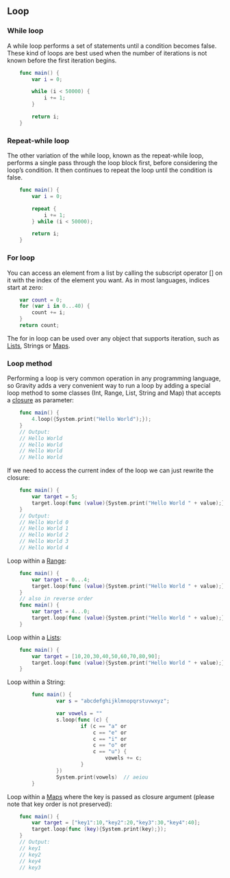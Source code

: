 ## Loop

### While loop</h4>
A while loop performs a set of statements until a condition becomes false. These kind of loops are best used when the number of iterations is not known before the first iteration begins.
```swift
	func main() {
		var i = 0;

		while (i < 50000) {
			i += 1;
		}

		return i;
	}
```

### Repeat-while loop</h4>
The other variation of the while loop, known as the repeat-while loop, performs a single pass through the loop block first, before considering the loop’s condition. It then continues to repeat the loop until the condition is false.
			
```swift
	func main() {
		var i = 0;

		repeat {
			i += 1;
		} while (i < 50000);

		return i;
	}
```

### For loop</h4>
You can access an element from a list by calling the subscript operator [] on it with the index of the element you want. As in most languages, indices start at zero:
```swift
	var count = 0;
	for (var i in 0...40) {
		count += i;
	}
	return count;
```
The for in loop can be used over any object that supports iteration, such as [Lists](list.md), Strings or [Maps](map.md).

### Loop method</h4>
Performing a loop is very common operation in any programming language, so Gravity adds a very convenient way to run a loop by adding a special loop method to some classes (Int, Range, List, String and Map) that accepts a [closure](closure.md) as parameter:
```swift
	func main() {
		4.loop({System.print("Hello World");});
	}
	// Output:
	// Hello World
	// Hello World
	// Hello World
	// Hello World
```

If we need to access the current index of the loop we can just rewrite the closure:
```swift
	func main() {
		var target = 5;
		target.loop(func (value){System.print("Hello World " + value);});
	}
	// Output:
	// Hello World 0
	// Hello World 1
	// Hello World 2
	// Hello World 3
	// Hello World 4
```
Loop within a [Range](types.md):
```swift
	func main() {
		var target = 0...4;
		target.loop(func (value){System.print("Hello World " + value);});
	}
	// also in reverse order
	func main() {
		var target = 4...0;
		target.loop(func (value){System.print("Hello World " + value);});
	}
```

Loop within a [Lists](list.md):
```swift
	func main() {
		var target = [10,20,30,40,50,60,70,80,90];
		target.loop(func (value){System.print("Hello World " + value);});
	}
```

Loop within a String:
```swift
        func main() {
                var s = "abcdefghijklmnopqrstuvwxyz";

                var vowels = ""
                s.loop(func (c) {
                        if (c == "a" or
                            c == "e" or
                            c == "i" or
                            c == "o" or
                            c == "u") {
                                vowels += c;
                        }
                })
                System.print(vowels)  // aeiou
        }
```
			
Loop within a [Maps](map.md) where the key is passed as closure argument (please note that key order is not preserved):
```swift
	func main() {
		var target = ["key1":10,"key2":20,"key3":30,"key4":40];
		target.loop(func (key){System.print(key);});
	}
	// Output:
	// key1
	// key2
	// key4
	// key3
```